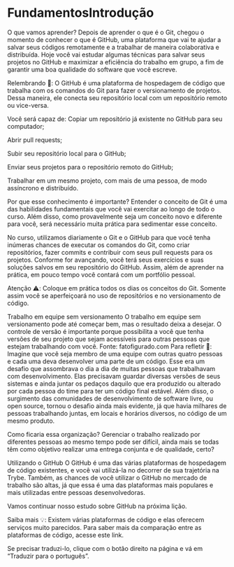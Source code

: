 # FundamentosIntrodução
O que vamos aprender?
Depois de aprender o que é o Git, chegou o momento de conhecer o que é GitHub, uma plataforma que vai te ajudar a salvar seus códigos remotamente e a trabalhar de maneira colaborativa e distribuída. Hoje você vai estudar algumas técnicas para salvar seus projetos no GitHub e maximizar a eficiência do trabalho em grupo, a fim de garantir uma boa qualidade do software que você escreve.

Relembrando 🧠: O GitHub é uma plataforma de hospedagem de código que trabalha com os comandos do Git para fazer o versionamento de projetos. Dessa maneira, ele conecta seu repositório local com um repositório remoto ou vice-versa.

Você será capaz de:
Copiar um repositório já existente no GitHub para seu computador;

Abrir pull requests;

Subir seu repositório local para o GitHub;

Enviar seus projetos para o repositório remoto do GitHub;

Trabalhar em um mesmo projeto, com mais de uma pessoa, de modo assíncrono e distribuído.

Por que esse conhecimento é importante?
Entender o conceito de Git é uma das habilidades fundamentais que você vai exercitar ao longo de todo o curso. Além disso, como provavelmente seja um conceito novo e diferente para você, será necessário muita prática para sedimentar esse conceito.

No curso, utilizamos diariamente o Git e o GitHub para que você tenha inúmeras chances de executar os comandos do Git, como criar repositórios, fazer commits e contribuir com seus pull requests para os projetos. Conforme for avançando, você terá seus exercícios e suas soluções salvos em seu repositório do GitHub. Assim, além de aprender na prática, em pouco tempo você contará com um portfólio pessoal.

Atenção ⚠️: Coloque em prática todos os dias os conceitos do Git. Somente assim você se aperfeiçoará no uso de repositórios e no versionamento de código.

Trabalho em equipe sem versionamento
O trabalho em equipe sem versionamento pode até começar bem, mas o resultado deixa a desejar. O controle de versão é importante porque possibilita a você que tenha versões de seu projeto que sejam acessíveis para outras pessoas que estejam trabalhando com você. Fonte: fatofigurado.com
Para refletir 💭: Imagine que você seja membro de uma equipe com outras quatro pessoas e cada uma deva desenvolver uma parte de um código. Esse era um desafio que assombrava o dia a dia de muitas pessoas que trabalhavam com desenvolvimento. Elas precisavam guardar diversas versões de seus sistemas e ainda juntar os pedaços daquilo que era produzido ou alterado por cada pessoa do time para ter um código final estável. Além disso, o surgimento das comunidades de desenvolvimento de software livre, ou open source, tornou o desafio ainda mais evidente, já que havia milhares de pessoas trabalhando juntas, em locais e horários diversos, no código de um mesmo produto.

Como ficaria essa organização? Gerenciar o trabalho realizado por diferentes pessoas ao mesmo tempo pode ser difícil, ainda mais se todas têm como objetivo realizar uma entrega conjunta e de qualidade, certo?

Utilizando o GitHub
O GitHub é uma das várias plataformas de hospedagem de código existentes, e você vai utilizá-la no decorrer de sua trajetória na Trybe. Também, as chances de você utilizar o GitHub no mercado de trabalho são altas, já que essa é uma das plataformas mais populares e mais utilizadas entre pessoas desenvolvedoras.

Vamos continuar nosso estudo sobre GitHub na próxima lição.

Saiba mais 💡: Existem várias plataformas de código e elas oferecem serviços muito parecidos. Para saber mais da comparação entre as plataformas de código, acesse este link.

Se precisar traduzi-lo, clique com o botão direito na página e vá em “Traduzir para o português”.